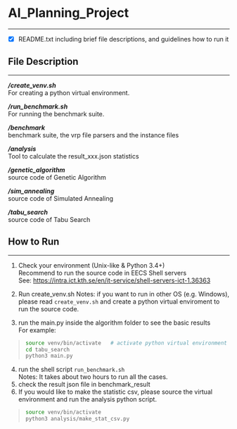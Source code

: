 # AI_Planning_Project
-------------------------------------
- [x] README.txt including brief file descriptions, and guidelines how to run it

## File Description
-------------------------------------
***/create_venv.sh***   
For creating a python virtual environment.

***/run_benchmark.sh***   
For running the benchmark suite.

***/benchmark***   
benchmark suite, the vrp file parsers and the instance files

***/analysis***   
Tool to calculate the result_xxx.json statistics

***/genetic_algorithm***   
source code of Genetic Algorithm

***/sim_annealing***    
source code of Simulated Annealing

***/tabu_search***   
source code of Tabu Search

## How to Run
-------------------------------------
1. Check your environment (Unix-like & Python 3.4+)   
   Recommend to run the source code in EECS Shell servers  
   See: https://intra.ict.kth.se/en/it-service/shell-servers-ict-1.36363

2. Run create_venv.sh
   Notes: if you want to run in other OS (e.g. Windows),   
   please read ```create_venv.sh``` and create a python virtual enviroment to   
   run the source code.

3. run the main.py inside the algorithm folder to see the basic results   
   For example:
>``` bash
>source venv/bin/activate   # activate python virtual environment
>cd tabu_search
>python3 main.py
>```

4. run the shell script ```run_benchmark.sh```  
   Notes: It takes about two hours to run all the cases. 
5. check the result json file in benchmark_result
6. If you would like to make the statistic csv, please source the virtual   
   environment and run the analysis python script.
>```bash
>source venv/bin/activate
>python3 analysis/make_stat_csv.py
>```

